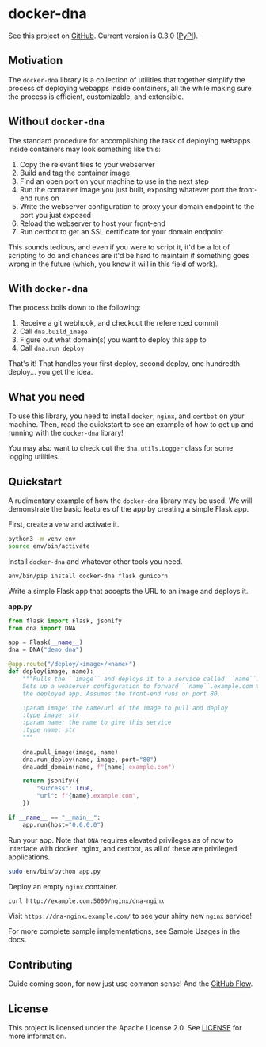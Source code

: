 # docker-dna

<!-- begin readme -->

See this project on [GitHub](https://github.com/itsvs/dna). Current version is 0.3.0
([PyPI](https://pypi.org/project/docker-dna/)).

## Motivation

The `docker-dna` library is a collection of utilities that together simplify the process
of deploying webapps inside containers, all the while making sure the process is efficient,
customizable, and extensible.

## Without `docker-dna`

The standard procedure for accomplishing the task of deploying webapps inside containers may
look something like this:

1. Copy the relevant files to your webserver
2. Build and tag the container image
3. Find an open port on your machine to use in the next step
4. Run the container image you just built, exposing whatever port the front-end runs on
5. Write the webserver configuration to proxy your domain endpoint to the port you just exposed
6. Reload the webserver to host your front-end
7. Run certbot to get an SSL certificate for your domain endpoint

This sounds tedious, and even if you were to script it, it'd be a lot of scripting to do and
chances are it'd be hard to maintain if something goes wrong in the future (which, you know
it will in this field of work).

## With `docker-dna`

The process boils down to the following:

1. Receive a git webhook, and checkout the referenced commit
2. Call `dna.build_image`
3. Figure out what domain(s) you want to deploy this app to
4. Call `dna.run_deploy`

That's it! That handles your first deploy, second deploy, one hundredth deploy... you get the idea.

## What you need

To use this library, you need to install `docker`, `nginx`, and `certbot` on your machine. Then,
read the quickstart to see an example of how to get up and running with the `docker-dna` library!

<!-- end readme -->

You may also want to check out the `dna.utils.Logger` class for some logging utilities.

## Quickstart

A rudimentary example of how the `docker-dna` library may be used. We will demonstrate the basic
features of the app by creating a simple Flask app.

<!-- begin quickstart -->

First, create a `venv` and activate it.

```sh
python3 -m venv env
source env/bin/activate
```

Install `docker-dna` and whatever other tools you need.

```sh
env/bin/pip install docker-dna flask gunicorn
```

Write a simple Flask app that accepts the URL to an image and deploys it.

**app.py**
```python
from flask import Flask, jsonify
from dna import DNA

app = Flask(__name__)
dna = DNA("demo_dna")

@app.route("/deploy/<image>/<name>")
def deploy(image, name):
    """Pulls the ``image`` and deploys it to a service called ``name``.
    Sets up a webserver configuration to forward ``name``.example.com to
    the deployed app. Assumes the front-end runs on port 80.

    :param image: the name/url of the image to pull and deploy
    :type image: str
    :param name: the name to give this service
    :type name: str
    """
    
    dna.pull_image(image, name)
    dna.run_deploy(name, image, port="80")
    dna.add_domain(name, f"{name}.example.com")

    return jsonify({
        "success": True,
        "url": f"{name}.example.com",
    })

if __name__ == "__main__":
    app.run(host="0.0.0.0")
```

Run your app. Note that `DNA` requires elevated privileges as of now to interface
with docker, nginx, and certbot, as all of these are privileged applications.

```sh
sudo env/bin/python app.py
```

Deploy an empty `nginx` container.

```sh
curl http://example.com:5000/nginx/dna-nginx
```

Visit `https://dna-nginx.example.com/` to see your shiny new `nginx` service!

<!-- end quickstart -->

For more complete sample implementations, see Sample Usages in the docs.

## Contributing

Guide coming soon, for now just use common sense! And the [GitHub Flow](https://guides.github.com/introduction/flow/).

## License

This project is licensed under the Apache License 2.0. See [LICENSE](LICENSE.md) for more information.
